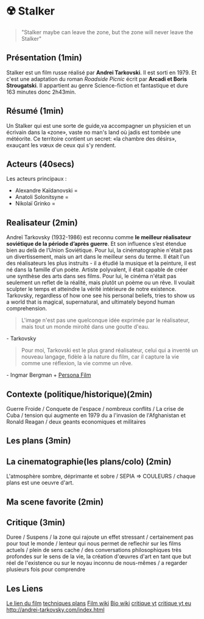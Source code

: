 # ☢️ Stalker 

>"Stalker maybe can leave the zone, but the zone will never leave the Stalker"

## Présentation (1min)

Stalker est un film russe réalisé par **Andrei Tarkovski**. Il est sorti en 1979.
Et c'est une adaptation du roman *Roadside Picnic* écrit par **Arcadi et Boris Strougatski**. Il appartient au genre Science-fiction et fantastique et dure 163 minutes donc 2h43min.

## Résumé  (1min)

 Un Stalker qui est une sorte de guide,va accompagner un physicien et un écrivain dans la «zone», vaste no man's land où jadis est tombée une météorite. Ce territoire contient un secret: «la chambre des désirs», exauçant les vœux de ceux qui s'y rendent.

## Acteurs (40secs)
Les acteurs principaux : 

* Alexandre Kaïdanovski = 
* Anatoli Solonitsyne = 
* Nikolaï Grinko = 

## Realisateur (2min)

Andreï Tarkovsky (1932-1986) est reconnu comme **le meilleur réalisateur soviétique de la période d’après guerre**. Et son influence s’est étendue bien au delà de l’Union Soviétique. Pour lui, la cinématographie n'était pas un divertissement, mais un art dans le meilleur sens du terme. Il était l'un des réalisateurs les plus instruits - il a étudié la musique et la peinture, il est né dans la famille d'un poète. Artiste polyvalent, il était capable de créer une synthèse des arts dans ses films. Pour lui, le cinéma n'était pas seulement un reflet de la réalité, mais plutôt un poème ou un rêve. Il voulait sculpter le temps et atteindre la vérité intérieure de notre existence. Tarkovsky, regardless of how one see his personal beliefs, tries to show us a world that is magical, supernatural, and ultimately beyond human comprehension.

> L'image n'est pas une quelconque idée exprimée par le réalisateur, mais tout un monde miroité dans une goutte d'eau.

\- Tarkovsky

> Pour moi, Tarkovski est le plus grand réalisateur, celui qui a inventé un nouveau langage, fidèle à la nature du film, car il capture la vie comme une réflexion, la vie comme un rêve.

\- Ingmar Bergman + [Persona Film](https://www.youtube.com/watch?v=6HNGeaqgpmI)

## Contexte (politique/historique)(2min)

Guerre Froide / Conquete de l'espace / nombreux conflits / La crise de Cuba / tension qui augmente en 1979 du a l'invasion de l'Afghanistan et Ronald Reagan / deux geants economiques et militaires 

## Les plans (3min)



## La cinematographie(les plans/colo) (2min)

L'atmosphère sombre, déprimante et sobre / SEPIA => COULEURS / chaque plans est une oeuvre d'art.

## Ma scene favorite (2min)



## Critique (3min)

Duree / Suspens / la zone qui rajoute un effet stressant / certainement pas pour tout le monde / lenteur qui nous permet de reflechir sur les films actuels / plein de sens cache / des conversations philosophiques très profondes sur le sens de la vie, la création d'œuvres d'art en tant que but réel de l'existence ou sur le noyau inconnu de nous-mêmes / a regarder plusieurs fois pour comprendre 

## Les Liens 

[Le lien du film](https://www.youtube.com/watch?v=TGRDYpCmMcM)
[techniques plans](https://www.studiobinder.com/blog/5-film-techniques-you-can-learn-from-andrei-tarkovsky-right-now/)
[Film wiki](https://fr.wikipedia.org/wiki/Stalker_(film,_1979))
[Bio wiki](https://fr.wikipedia.org/wiki/Andre%C3%AF_Tarkovski)
[critique yt](https://www.youtube.com/watch?v=G5I_gqd-J4E)
[critique yt eu](https://www.youtube.com/watch?v=aNR1wZpybP0)
http://andrei-tarkovsky.com/index.html